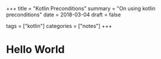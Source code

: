 +++
title = "Kotlin Preconditions"
summary = "On using kotlin preconditions"
date = 2018-03-04
draft = false

tags = ["kotlin"]
categories = ["notes"]
+++
# Hello World